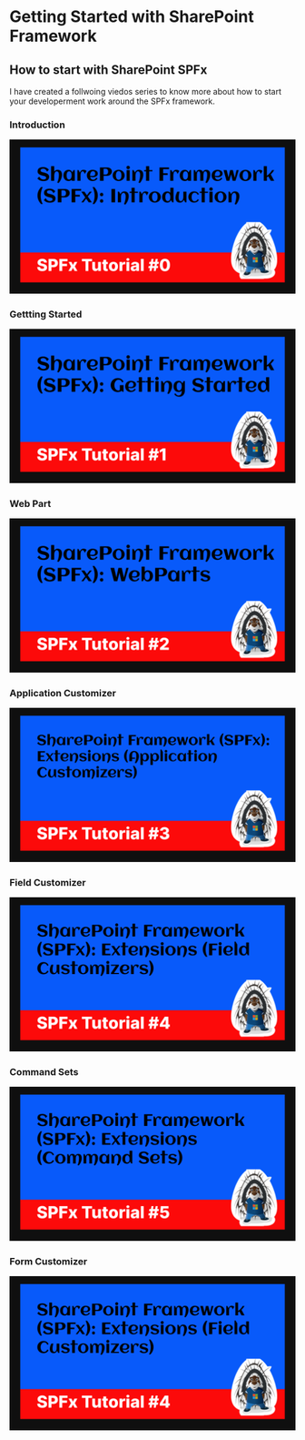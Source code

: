 # Getting Started with SharePoint Framework

## How to start with SharePoint SPFx

I have created a follwoing viedos series to know more about how to start your developerment work around the SPFx framework.

### Introduction

[![alt](</images/SharePoint%20Framework%20(SPFx)_%20Introduction.png>)](https://youtu.be/586cb2MS-fo)

### Gettting Started

[![alt](/images/SharePoint%20Framework-Getting%20Started.png)](https://youtu.be/586cb2MS-fo)

### Web Part

[![alt](</images/SharePoint%20Framework%20(SPFx)_%20WebParts.png>)](https://youtu.be/cyEMMph-rQw)

### Application Customizer

[![alt](</images/SharePoint%20Framework%20(SPFx)_%20Extensions%20(Application%20Customizers).png>)](https://youtu.be/_q1sxQTSqoA)

### Field Customizer

[![alt](</images/SharePoint%20Framework%20(SPFx)_%20Extensions%20(Field%20Customizers).png>)](https://youtu.be/_Dwun9t01WM)

### Command Sets

[![alt](</images/SharePoint%20Framework%20(SPFx)_%20Extensions%20(Command%20Sets).png>)](https://youtu.be/vTVcHblrtpU)

### Form Customizer

[![alt](</images/SharePoint%20Framework%20(SPFx)_%20Extensions%20(Field%20Customizers).png>)](https://youtu.be/ar0j29dhVzU)
